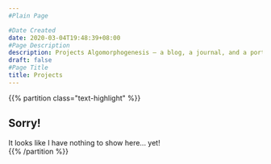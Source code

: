 ```yaml
---
#Plain Page

#Date Created
date: 2020-03-04T19:48:39+08:00
#Page Description
description: Projects Algomorphogenesis — a blog, a journal, and a portfolio
draft: false
#Page Title
title: Projects
---
```


{{% partition class="text-highlight" %}}  
## Sorry!  
It looks like I have nothing to show here... yet!  
{{% /partition %}}